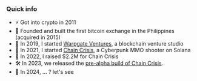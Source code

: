 ### Quick info

- ⚡️ Got into crypto in 2011
- 🏦 Founded and built the first bitcoin exchange in the Philippines (acquired in 2015)
- 🏢 In 2019, I started [Warpgate Ventures](https://warpgate.ventures), a blockchain venture studio
- 🦾 In 2021, I started [Chain Crisis](x.com/chaincrisis), a Cyberpunk MMO shooter on Solana
- 🌱 In 2022, I raised $2.2M for Chain Crisis
- 🛠️ In 2023, we released the [pre-alpha build of Chain Crisis](https://store.epicgames.com/p/chaincrisis-fcfa66).
- 🤠 In 2024, ... ? let's see
